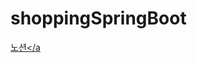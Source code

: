 # shoppingSpringBoot
<a href="https://www.notion.so/elemental-luxjung-1a2/SpringBoot-e8e6787d72c64c9eade745276f85683b">노션</a 
